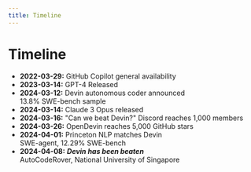 ```yaml
---
title: Timeline
---
```


# Timeline

- **2022-03-29:** GitHub Copilot general availability
- **2023-03-14:** GPT-4 Released
- **2024-03-12:** Devin autonomous coder announced  
  13.8% SWE-bench sample
- **2024-03-14:** Claude 3 Opus released
- **2024-03-16:** "Can we beat Devin?" Discord reaches 1,000 members
- **2024-03-26:** OpenDevin reaches 5,000 GitHub stars
- **2024-04-01:** Princeton NLP matches Devin  
  SWE-agent, 12.29% SWE-bench
- **2024-04-08:** **_Devin has been beaten_**  
  AutoCodeRover, National University of Singapore